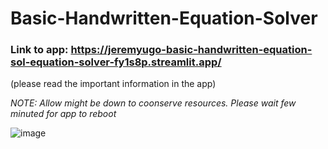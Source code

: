 # Basic-Handwritten-Equation-Solver

### Link to app: https://jeremyugo-basic-handwritten-equation-sol-equation-solver-fy1s8p.streamlit.app/
(please read the important information in the app)

*NOTE: Allow might be down to coonserve resources. Please wait few minuted for app to reboot*

![image](https://user-images.githubusercontent.com/36512525/229263153-def15411-a5ac-4c1c-9f71-69290271596e.png)
